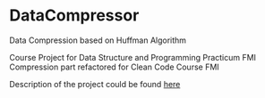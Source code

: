 # DataCompressor

Data Compression based on Huffman Algorithm 

Course Project for Data Structure and Programming Practicum FMI
Compression part refactored for Clean Code Course FMI

Description of the project could be found [here](https://github.com/yanazdravkova/DataCompressor/blob/master/README.md)
